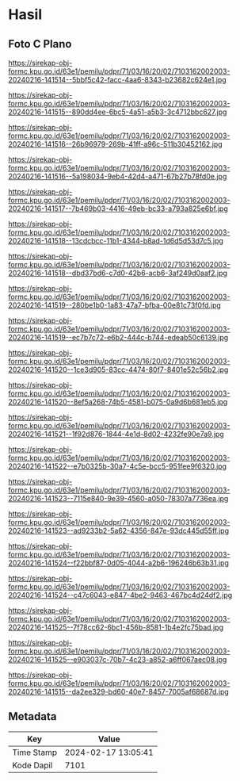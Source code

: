 # Hasil

## Foto C Plano

https://sirekap-obj-formc.kpu.go.id/63e1/pemilu/pdpr/71/03/16/20/02/7103162002003-20240216-141514--5bbf5c42-facc-4aa6-8343-b23682c624e1.jpg

https://sirekap-obj-formc.kpu.go.id/63e1/pemilu/pdpr/71/03/16/20/02/7103162002003-20240216-141515--890dd4ee-6bc5-4a51-a5b3-3c4712bbc627.jpg

https://sirekap-obj-formc.kpu.go.id/63e1/pemilu/pdpr/71/03/16/20/02/7103162002003-20240216-141516--26b96979-269b-41ff-a96c-511b30452162.jpg

https://sirekap-obj-formc.kpu.go.id/63e1/pemilu/pdpr/71/03/16/20/02/7103162002003-20240216-141516--5a198034-9eb4-42d4-a471-67b27b78fd0e.jpg

https://sirekap-obj-formc.kpu.go.id/63e1/pemilu/pdpr/71/03/16/20/02/7103162002003-20240216-141517--7b469b03-4416-49eb-bc33-a793a825e6bf.jpg

https://sirekap-obj-formc.kpu.go.id/63e1/pemilu/pdpr/71/03/16/20/02/7103162002003-20240216-141518--13cdcbcc-11b1-4344-b8ad-1d6d5d53d7c5.jpg

https://sirekap-obj-formc.kpu.go.id/63e1/pemilu/pdpr/71/03/16/20/02/7103162002003-20240216-141518--dbd37bd6-c7d0-42b6-acb6-3af249d0aaf2.jpg

https://sirekap-obj-formc.kpu.go.id/63e1/pemilu/pdpr/71/03/16/20/02/7103162002003-20240216-141519--280be1b0-1a83-47a7-bfba-00e81c73f0fd.jpg

https://sirekap-obj-formc.kpu.go.id/63e1/pemilu/pdpr/71/03/16/20/02/7103162002003-20240216-141519--ec7b7c72-e6b2-444c-b744-edeab50c6139.jpg

https://sirekap-obj-formc.kpu.go.id/63e1/pemilu/pdpr/71/03/16/20/02/7103162002003-20240216-141520--1ce3d905-83cc-4474-80f7-8401e52c56b2.jpg

https://sirekap-obj-formc.kpu.go.id/63e1/pemilu/pdpr/71/03/16/20/02/7103162002003-20240216-141520--8ef5a268-74b5-4581-b075-0a9d6b681eb5.jpg

https://sirekap-obj-formc.kpu.go.id/63e1/pemilu/pdpr/71/03/16/20/02/7103162002003-20240216-141521--1f92d876-1844-4e1d-8d02-4232fe90e7a9.jpg

https://sirekap-obj-formc.kpu.go.id/63e1/pemilu/pdpr/71/03/16/20/02/7103162002003-20240216-141522--e7b0325b-30a7-4c5e-bcc5-951fee9f6320.jpg

https://sirekap-obj-formc.kpu.go.id/63e1/pemilu/pdpr/71/03/16/20/02/7103162002003-20240216-141523--7115e840-9e39-4560-a050-78307a7736ea.jpg

https://sirekap-obj-formc.kpu.go.id/63e1/pemilu/pdpr/71/03/16/20/02/7103162002003-20240216-141523--ad9233b2-5a62-4356-847e-93dc445d55ff.jpg

https://sirekap-obj-formc.kpu.go.id/63e1/pemilu/pdpr/71/03/16/20/02/7103162002003-20240216-141524--f22bbf87-0d05-4044-a2b6-196246b63b31.jpg

https://sirekap-obj-formc.kpu.go.id/63e1/pemilu/pdpr/71/03/16/20/02/7103162002003-20240216-141524--c47c6043-e847-4be2-9463-467bc4d24df2.jpg

https://sirekap-obj-formc.kpu.go.id/63e1/pemilu/pdpr/71/03/16/20/02/7103162002003-20240216-141525--7f78cc62-6bc1-456b-8581-1b4e2fc75bad.jpg

https://sirekap-obj-formc.kpu.go.id/63e1/pemilu/pdpr/71/03/16/20/02/7103162002003-20240216-141525--e903037c-70b7-4c23-a852-a6ff067aec08.jpg

https://sirekap-obj-formc.kpu.go.id/63e1/pemilu/pdpr/71/03/16/20/02/7103162002003-20240216-141515--da2ee329-bd60-40e7-8457-7005af68687d.jpg


## Metadata

| Key        | Value               |
| ---------- | ------------------- |
| Time Stamp | 2024-02-17 13:05:41 |
| Kode Dapil | 7101                |



